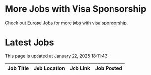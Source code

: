 # More Jobs with Visa Sponsorship

Check out [Europe Jobs](https://github.com/sureshparimi/europejobs#latest-jobs) for more jobs with visa sponsorship.

# Latest Jobs

This page is updated at January 22, 2025 18:11:43

| Job Title | Job Location | Job Link | Job Posted |
| --- | --- | --- | --- |
